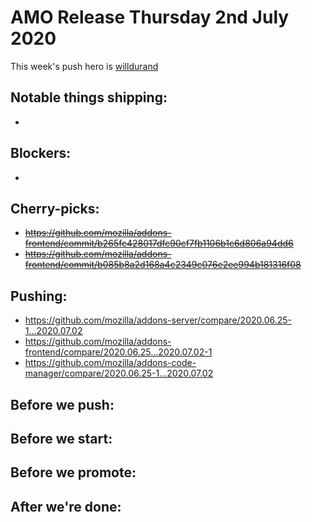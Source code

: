 # AMO Release Thursday 2nd July 2020

This week's push hero is [willdurand](https://github.com/willdurand)

## Notable things shipping:

-

## Blockers:

-

## Cherry-picks:

- ~~https://github.com/mozilla/addons-frontend/commit/b265fc428017dfc90cf7fb1106b1c6d806a94dd6~~
- ~~https://github.com/mozilla/addons-frontend/commit/b085b8a2d168a4c2349c076e2ee994b181316f08~~

## Pushing:

- https://github.com/mozilla/addons-server/compare/2020.06.25-1...2020.07.02
- https://github.com/mozilla/addons-frontend/compare/2020.06.25...2020.07.02-1
- https://github.com/mozilla/addons-code-manager/compare/2020.06.25-1...2020.07.02

## Before we push:

## Before we start:

## Before we promote:

## After we're done:
